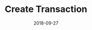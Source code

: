 ---
title: Create Transaction
linktitle: Create Transaction
description: Create a transaction
date: 2018-09-27
publishdate: 2018-09-27
lastmod: 2018-09-27
categories: [eosc-tx-commands]
keywords: []
menu:
  docs:
    parent: "eosc-tx-commands"
    identifier: eosc_tx_create
    weight: 40
weight: 40
sections_weight: 40
draft: false
aliases: []
toc: false
auto_content: true
---